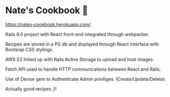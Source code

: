 # Nate's Cookbook 🍳

https://nates-cookbook.herokuapp.com/

Rails 6.0 project with React front-end integrated through webpacker.

Recipes are stored in a PG db and displayed through React interface with Bootsrap CSS stylings.

AWS S3 linked up with Rails Active Storage to upload and host images.

Fetch API used to handle HTTP communications between React and Rails.

Use of Devise gem to Authenticate Admin priviliges. (Create/Update/Delete)

Actually good recipes ;)!
